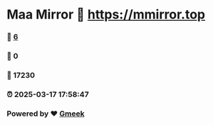 # Maa Mirror :link: https://mmirror.top 
### :page_facing_up: [6](https://mmirror.top/tag.html) 
### :speech_balloon: 0 
### :hibiscus: 17230 
### :alarm_clock: 2025-03-17 17:58:47 
### Powered by :heart: [Gmeek](https://github.com/Meekdai/Gmeek)
